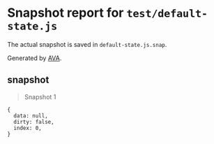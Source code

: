 # Snapshot report for `test/default-state.js`

The actual snapshot is saved in `default-state.js.snap`.

Generated by [AVA](https://ava.li).

## snapshot

> Snapshot 1

    {
      data: null,
      dirty: false,
      index: 0,
    }

